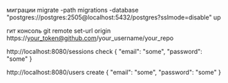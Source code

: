 миграции
migrate -path migrations -database "postgres://postgres:2505@localhost:5432/postgres?sslmode=disable" up

гит консоль 
git remote set-url origin https://your_token@github.com/your_username/your_repo


 http://localhost:8080/sessions check
 {
    "email": "some",
    "password": "some"
}


 http://localhost:8080/users create
{
    "email": "some",
    "password": "some"
}